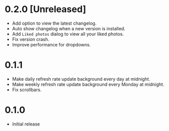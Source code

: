 # 0.2.0 [Unreleased]

- Add option to view the latest changelog.
- Auto show changelog when a new version is installed.
- Add `Liked photos` dialog to view all your liked photos.
- Fix version crash.
- Improve performance for dropdowns.

# 0.1.1

- Make daily refresh rate update background every day at midnight.
- Make weekly refresh rate update background every Monday at midnight.
- Fix scrollbars.

# 0.1.0

- Initial release